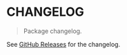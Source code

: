 # CHANGELOG

> Package changelog.

See [GitHub Releases](https://github.com/stdlib-js/ndarray-broadcast-arrays/releases) for the changelog.
